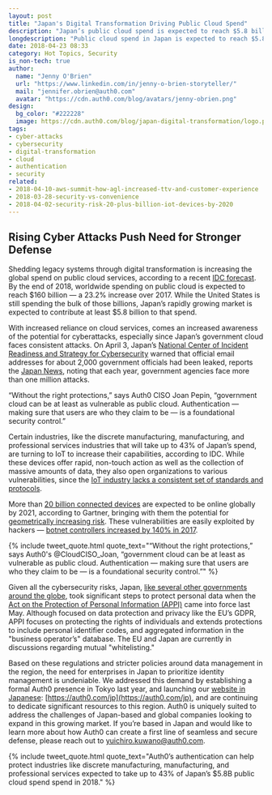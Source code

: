 ```yaml
---
layout: post
title: "Japan's Digital Transformation Driving Public Cloud Spend"
description: "Japan’s public cloud spend is expected to reach $5.8 billion by the end of 2018, but cyberattacks are on the rise. Auth0 authentication can help."
longdescription: "Public cloud spend in Japan is expected to reach $5.8 billion by the end of 2018. With increased reliance on cloud services, comes an increased awareness of the potential for cyberattacks. “Authentication — making sure that users are who they claim to be — is a foundational security control,” says Auth0 CISO Joan Pepin."
date: 2018-04-23 08:33
category: Hot Topics, Security
is_non-tech: true
author:
  name: "Jenny O'Brien"
  url: "https://www.linkedin.com/in/jenny-o-brien-storyteller/"
  mail: "jennifer.obrien@auth0.com"
  avatar: "https://cdn.auth0.com/blog/avatars/jenny-obrien.png"
design:
  bg_color: "#222228"
  image: https://cdn.auth0.com/blog/japan-digital-transformation/logo.png
tags:
- cyber-attacks
- cybersecurity
- digital-transformation
- cloud
- authentication
- security
related:
- 2018-04-10-aws-summit-how-agl-increased-ttv-and-customer-experience
- 2018-03-28-security-vs-convenience
- 2018-04-02-security-risk-20-plus-billion-iot-devices-by-2020
---
```


## Rising Cyber Attacks Push Need for Stronger Defense

Shedding legacy systems through digital transformation is increasing the global spend on public cloud services, according to a recent [IDC forecast](https://www.idc.com/getdoc.jsp?containerId=prUS43511618). By the end of 2018, worldwide spending on public cloud is expected to reach $160 billion — a 23.2% increase over 2017. While the United States is still spending the bulk of those billions, Japan’s rapidly growing market is expected to contribute at least $5.8 billion to that spend.

With increased reliance on cloud services, comes an increased awareness of the potential for cyberattacks, especially since Japan’s government cloud faces consistent attacks. On April 3, Japan’s [National Center of Incident Readiness and Strategy for Cybersecurity](https://www.nisc.go.jp/eng/) warned that official email addresses for about 2,000 government officials had been leaked, reports the [Japan News](http://the-japan-news.com/news/article/0004351856), noting that each year, government agencies face more than one million attacks. 

“Without the right protections,” says Auth0 CISO Joan Pepin, “government cloud can be at least as vulnerable as public cloud. Authentication — making sure that users are who they claim to be — is a foundational security control.”

Certain industries, like the discrete manufacturing, manufacturing, and professional services industries that will take up to 43% of Japan’s spend, are turning to IoT to increase their capabilities, according to IDC. While these devices offer rapid, non-touch action as well as the collection of massive amounts of data, they also open organizations to various vulnerabilities, since the [IoT industry lacks a consistent set of standards and protocols](https://www.gov.uk/government/publications/secure-by-design). 

More than [20 billion connected devices](https://www.gartner.com/newsroom/id/3598917) are expected to be online globally by 2021, according to Gartner, bringing with them the potential for [geometrically increasing risk](https://auth0.com/blog/security-risk-20-plus-billion-iot-devices-by-2020/). These vulnerabilities are easily exploited by hackers — [botnet controllers increased by 140% in 2017](https://www.darkreading.com/perimeter/iot-botnets-by-the-numbers/d/d-id/1330924).

{% include tweet_quote.html quote_text="“Without the right protections,” says Auth0's @CloudCISO_Joan, “government cloud can be at least as vulnerable as public cloud. Authentication — making sure that users are who they claim to be — is a foundational security control.”" %}

Given all the cybersecurity risks, Japan, [like several other governments around the globe](https://auth0.com/blog/gdpr-effect/), took significant steps to protect personal data when the [Act on the Protection of Personal Information (APPI)](https://iapp.org/news/a/matchup-gdpr-and-japans-act-on-the-protection-of-personal-information/) came into force last May. Although focused on data protection and privacy like the EU’s GDPR, APPI focuses on protecting the rights of individuals and extends protections to include personal identifier codes, and aggregated information in the "business operator’s" database. The EU and Japan are currently in discussions regarding mutual "whitelisting."

Based on these regulations and stricter policies around data management in the region, the need for enterprises in Japan to prioritize identity management is undeniable. We addressed this demand by establishing a formal Auth0 presence in Tokyo last year, and launching our [website in Japanese](https://auth0.com/blog/auth0-japanese-localization/): [https://auth0.com/jp](https://auth0.com/jp), and are continuing to dedicate significant resources to this region. Auth0 is uniquely suited to address the challenges of Japan-based and global companies looking to expand in this growing market. If you’re based in Japan and would like to learn more about how Auth0 can create a first line of seamless and secure defense, please reach out to [yuichiro.kuwano@auth0.com](mailto:yuichiro.kuwano@auth0.com). 

{% include tweet_quote.html quote_text="Auth0’s authentication can help protect industries like discrete manufacturing, manufacturing, and professional services expected to take up to 43% of Japan’s $5.8B public cloud spend spend in 2018." %}
